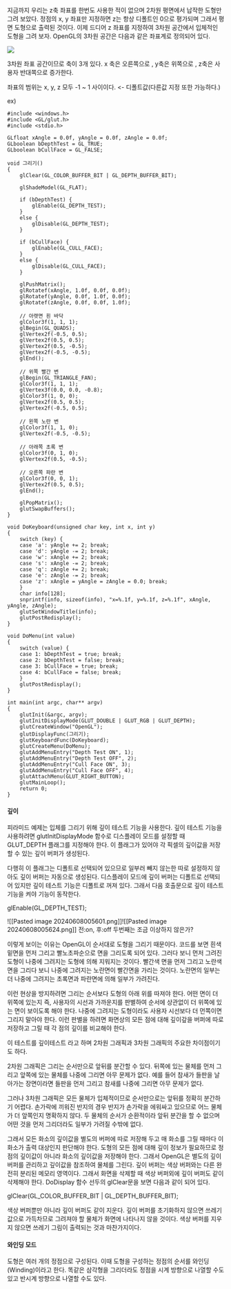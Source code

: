 지금까지 우리는 z축 좌표를 한번도 사용한 적이 없으며 2차원 평면에서 납작한 도형만 그려 보았다. 정점의 x, y 좌표만 지정하면 z는 항상 디폴트인 0으로 평가되며 그래서 평면 도형으로 출력된 것이다. 이제 드디어 z 좌표를 지정하여 3차원 공간에서 입체적인 도형을 그려 보자. OpenGL의 3차원 공간은 다음과 같은 좌표계로 정의되어 있다.

![](http://www.soen.kr/lecture/library/opengl/opengl-6.files/image002.gif)

3차원 좌표 공간이므로 축이 3개 있다. 
x 축은 오른쪽으로 ,
y축은 위쪽으로 ,
z축은 사용자 반대쪽으로 증가한다.

좌표의 범위는 x, y, z 모두 -1 ~ 1 사이이다. <- 디폴트값(다른값 지정 또한 가능하다.)

ex)
```
#include <windows.h>
#include <GL/glut.h>
#include <stdio.h>

GLfloat xAngle = 0.0f, yAngle = 0.0f, zAngle = 0.0f;
GLboolean bDepthTest = GL_TRUE;
GLboolean bCullFace = GL_FALSE;

void 그리기()
{
    glClear(GL_COLOR_BUFFER_BIT | GL_DEPTH_BUFFER_BIT);

    glShadeModel(GL_FLAT);

    if (bDepthTest) {
        glEnable(GL_DEPTH_TEST);
    }
    else {
        glDisable(GL_DEPTH_TEST);
    }

    if (bCullFace) {
        glEnable(GL_CULL_FACE);
    }
    else {
        glDisable(GL_CULL_FACE);
    }

    glPushMatrix();
    glRotatef(xAngle, 1.0f, 0.0f, 0.0f);
    glRotatef(yAngle, 0.0f, 1.0f, 0.0f);
    glRotatef(zAngle, 0.0f, 0.0f, 1.0f);

    // 아랫면 흰 바닥
    glColor3f(1, 1, 1);
    glBegin(GL_QUADS);
    glVertex2f(-0.5, 0.5);
    glVertex2f(0.5, 0.5);
    glVertex2f(0.5, -0.5);
    glVertex2f(-0.5, -0.5);
    glEnd();

    // 위쪽 빨간 변
    glBegin(GL_TRIANGLE_FAN);
    glColor3f(1, 1, 1);
    glVertex3f(0.0, 0.0, -0.8);
    glColor3f(1, 0, 0);
    glVertex2f(0.5, 0.5);
    glVertex2f(-0.5, 0.5);

    // 왼쪽 노란 변
    glColor3f(1, 1, 0);
    glVertex2f(-0.5, -0.5);

    // 아래쪽 초록 변
    glColor3f(0, 1, 0);
    glVertex2f(0.5, -0.5);

    // 오른쪽 파란 변
    glColor3f(0, 0, 1);
    glVertex2f(0.5, 0.5);
    glEnd();

    glPopMatrix();
    glutSwapBuffers();
}

void DoKeyboard(unsigned char key, int x, int y)
{
    switch (key) {
    case 'a': yAngle += 2; break;
    case 'd': yAngle -= 2; break;
    case 'w': xAngle += 2; break;
    case 's': xAngle -= 2; break;
    case 'q': zAngle += 2; break;
    case 'e': zAngle -= 2; break;
    case 'z': xAngle = yAngle = zAngle = 0.0; break;
    }
    char info[128];
    snprintf(info, sizeof(info), "x=%.1f, y=%.1f, z=%.1f", xAngle, yAngle, zAngle);
    glutSetWindowTitle(info);
    glutPostRedisplay();
}

void DoMenu(int value)
{
    switch (value) {
    case 1: bDepthTest = true; break;
    case 2: bDepthTest = false; break;
    case 3: bCullFace = true; break;
    case 4: bCullFace = false; break;
    }
    glutPostRedisplay();
}

int main(int argc, char** argv)
{
    glutInit(&argc, argv);
    glutInitDisplayMode(GLUT_DOUBLE | GLUT_RGB | GLUT_DEPTH);
    glutCreateWindow("OpenGL");
    glutDisplayFunc(그리기);
    glutKeyboardFunc(DoKeyboard);
    glutCreateMenu(DoMenu);
    glutAddMenuEntry("Depth Test ON", 1);
    glutAddMenuEntry("Depth Test OFF", 2);
    glutAddMenuEntry("Cull Face ON", 3);
    glutAddMenuEntry("Cull Face OFF", 4);
    glutAttachMenu(GLUT_RIGHT_BUTTON);
    glutMainLoop();
    return 0;
}

```

#### 깊이

피라미드 예제는 입체를 그리기 위해 깊이 테스트 기능을 사용한다. 깊이 테스트 기능을 사용하려면 glutInitDisplayMode 함수로 디스플레이 모드를 설정할 때 GLUT_DEPTH 플래그를 지정해야 한다. 이 플래그가 있어야 각 픽셀의 깊이값을 저장할 수 있는 깊이 버퍼가 생성된다.

다행히 이 플래그는 디폴트로 선택되어 있으므로 일부러 빼지 않는한 따로 설정하지 않아도 깊이 버퍼는 자동으로 생성된다. 디스플레이 모드에 깊이 버퍼는 디폴트로 선택되어 있지만 깊이 테스트 기능은 디폴트로 꺼져 있다. 그래서 다음 호출문으로 깊이 테스트 기능을 켜야 기능이 동작한다.

glEnable(GL_DEPTH_TEST);

![[Pasted image 20240608005601.png]]![[Pasted image 20240608005624.png]]
전:on, 후:off
두번째는 조금 이상하지 않은가?

이렇게 보이는 이유는 OpenGL이 순서대로 도형을 그리기 때문이다. 코드를 보면 흰색 밑면을 먼저 그리고 빨노초파순으로 면을 그리도록 되어 있다. 그러다 보니 먼저 그려진 도형이 나중에 그려지는 도형에 의해 지워지는 것이다. 빨간색 면을 먼저 그리고 노란색 면을 그리다 보니 나중에 그려지는 노란면이 빨간면을 가리는 것이다. 노란면의 일부는 더 나중에 그려지는 초록면과 파란면에 의해 일부가 가려진다.

이런 현상을 방지하려면 그리는 순서보다 도형의 아래 위를 따져야 한다. 어떤 면이 더 위쪽에 있는지 즉, 사용자의 시선과 가까운지를 판별하여 순서에 상관없이 더 위쪽에 있는 면이 보이도록 해야 한다.  나중에 그려지는 도형이라도 사용자 시선보다 더 먼쪽이면 그리지 말아야 한다. 이런 판별을 하려면 화면상의 모든 점에 대해 깊이갚을 버퍼에 따로 저장하고 그릴 때 각 점의 깊이를 비교해야 한다.

이 테스트를 깊이테스트 라고 하며 2차원 그래픽과 3차원 그래픽의 주요한 차이점이기도 하다.

2차원 그래픽은 그리는 순서만으로 앞뒤를 분간할 수 있다. 뒤쪽에 있는 물체를 먼저 그리고 앞쪽에 있는 물체를 나중에 그리면 아무 문제가 없다. 예를 들어 참새가 들판을 날아가는 장면이라면 들판을 먼저 그리고 참새를 나중에 그리면 아무 문제가 없다.

그러나 3차원 그래픽은 모든 물체가 입체적이므로 순서만으로는 앞뒤를 정확히 분간하기 어렵다. 손가락에 끼워진 반지의 경우 반지가 손가락을 에워싸고 있으므로 어느 물체가 더 앞쪽인지 명확하지 않다. 두 물체의 순서가 순환적이라 앞뒤 분간을 할 수 없으며 어떤 것을 먼저 그리더라도 일부가 가려질 수밖에 없다.

그래서 모든 화소의 깊이값을 별도의 버퍼에 따로 저장해 두고 매 화소를 그릴 때마다 이 화소가 출력 대상인지 판단해야 한다. 도형의 모든 점에 대해 깊이 정보가 필요하므로 정점의 깊이값이 아니라 화소의 깊이값을 저장해야 한다. 그래서 OpenGL은 별도의 깊이 버퍼를 관리하고 깊이값을 참조하여 물체를 그린다. 깊이 버퍼는 색상 버퍼와는 다른 완전히 분리된 메모리 영역이다. 그래서 화면을 삭제할 때 색상 버퍼외에 깊이 버퍼도 같이 삭제해야 한다. DoDisplay 함수 선두의 glClear문을 보면 다음과 같이 되어 있다.

glClear(GL_COLOR_BUFFER_BIT | GL_DEPTH_BUFFER_BIT);

색상 버퍼뿐만 아니라 깊이 버퍼도 같이 지운다. 깊이 버퍼를 초기화하지 않으면 쓰레기값으로 가득차므로 그려져야 할 물체가 화면에 나타나지 않을 것이다. 색상 버퍼를 지우지 않으면 쓰레기 그림이 출력되는 것과 마찬가지이다.

#### 와인딩 모드

도형은 여러 개의 정점으로 구성된다. 이때 도형을 구성하는 정점의 순서를 와인딩(Winding)이라고 한다. 똑같은 삼각형을 그리더라도 정점을 시계 방향으로 나열할 수도 있고 반시계 방향으로 나열할 수도 있다.

